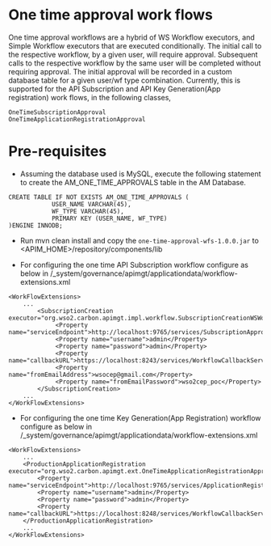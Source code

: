 # One time approval work flows

One time approval workflows are a hybrid of WS Workflow executors, and Simple Workflow executors 
that are executed conditionally. The initial call to the respective workflow, by a given user, 
will require approval. Subsequent calls to the respective workflow by the same user will be completed
without requiring approval. The initial approval will be recorded in a custom database table 
for a given user/wf type combination. Currently, this is supported for the 
API Subscription and API Key Generation(App registration) work flows, in the following classes,

    OneTimeSubscriptionApproval
    OneTimeApplicationRegistrationApproval

# Pre-requisites
- Assuming the database used is MySQL, execute the following statement to create the
 AM_ONE_TIME_APPROVALS table in the AM Database.

```
CREATE TABLE IF NOT EXISTS AM_ONE_TIME_APPROVALS (
            USER_NAME VARCHAR(45),
            WF_TYPE VARCHAR(45),
            PRIMARY KEY (USER_NAME, WF_TYPE)
)ENGINE INNODB;
```

- Run mvn clean install and copy the `one-time-approval-wfs-1.0.0.jar` to <APIM_HOME>/repository/components/lib

- For configuring the one time API Subscription workflow configure as below in /_system/governance/apimgt/applicationdata/workflow-extensions.xml

```
<WorkFlowExtensions>
    ...
        <SubscriptionCreation executor="org.wso2.carbon.apimgt.impl.workflow.SubscriptionCreationWSWorkflowExecutor">
             <Property name="serviceEndpoint">http://localhost:9765/services/SubscriptionApprovalWorkFlowProcess/</Property>
             <Property name="username">admin</Property>
             <Property name="password">admin</Property>
             <Property name="callbackURL">https://localhost:8243/services/WorkflowCallbackService</Property>
             <Property name="fromEmailAddress">wsocep@gmail.com</Property>
             <Property name="fromEmailPassword">wso2cep_poc</Property>
        </SubscriptionCreation>
    ...
</WorkFlowExtensions>
```

- For configuring the one time Key Generation(App Registration) workflow configure as below in /_system/governance/apimgt/applicationdata/workflow-extensions.xml

```
<WorkFlowExtensions>
    ...
    <ProductionApplicationRegistration executor="org.wso2.carbon.apimgt.ext.OneTimeApplicationRegistrationApproval">
        <Property name="serviceEndpoint">http://localhost:9765/services/ApplicationRegistrationWorkFlowProcess/</Property>
        <Property name="username">admin</Property>
        <Property name="password">admin</Property>
        <Property name="callbackURL">https://localhost:8248/services/WorkflowCallbackService</Property>
    </ProductionApplicationRegistration>
    ...
</WorkFlowExtensions>

```